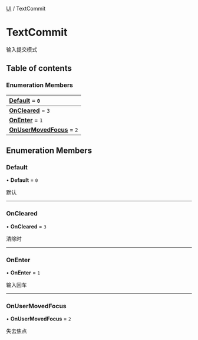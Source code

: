 [UI](../groups/Core.UI.md) / TextCommit

# TextCommit <Badge type="tip" text="Enumeration" /> <Score text="TextCommit" />

<p class="content-big">

输入提交模式

</p>

## Table of contents

### Enumeration Members <Score text="Enumeration" /> 
| **[Default](mw.TextCommit.md#default)** = ``0``  |
| :----- |
| **[OnCleared](mw.TextCommit.md#oncleared)** = ``3`` |
| **[OnEnter](mw.TextCommit.md#onenter)** = ``1`` |
| **[OnUserMovedFocus](mw.TextCommit.md#onusermovedfocus)** = ``2`` |

## Enumeration Members

### Default <Score text="Default" /> 

• **Default** = ``0``

默认

___

### OnCleared <Score text="OnCleared" /> 

• **OnCleared** = ``3``

清除时

___

### OnEnter <Score text="OnEnter" /> 

• **OnEnter** = ``1``

输入回车

___

### OnUserMovedFocus <Score text="OnUserMovedFocus" /> 

• **OnUserMovedFocus** = ``2``

失去焦点
